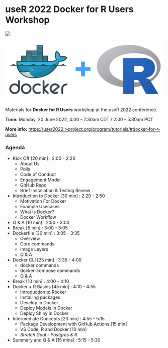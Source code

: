 # useR 2022 Docker for R Users Workshop

![](https://img.shields.io/badge/status-Complete-green)

![](.img/docker_R.001.jpeg)

Materials for **Docker for R Users** workshop at the useR 2022 conference. 

**Time:** Monday, 20 June 2022, 4:00 - 7:30am CDT / 2:00 - 5:30am PCT

**More info:** https://user2022.r-project.org/program/tutorials/#docker-for-r-users

### Agenda

* Kick Off [20 min] : 2:00 - 2:20
    * About Us
    * Polls
    * Code of Conduct
    * Engagement Model
    * GitHub Repo
    * Brief Installation & Testing Review
* Introduction to Docker [30 min] : 2:20 - 2:50 
    * Motivation For Docker
    * Example Usecases
    * What is Docker?
    * Docker Workflow
* Q & A [10 min] : 2:50 - 3:00
* Break [5 min] : 3:00 - 3:05
* Dockerfile [30 min] : 3:05 - 3:35
   * Overview
   * Core commands
   * Image Layers
   * Q & A
* Docker CLI [25 min] : 3:35 - 4:00
  * docker commands
  * docker-compose commands
  * Q & A
* Break [10 min] : 4:00 - 4:10
* Docker + R Basics [45 min] : 4:10 - 4:55
   * Introduction to Rocker
   * Installing packages
   * Develop in Docker
   * Deploy Models in Docker
   * Deploy Shiny in Docker
* Intermediate Concepts [20 min] : 4:55 - 5:15
   * Package Development with GitHub Actions [15 min]
   * VS Code, R and Docker [10 min]
   * _Stretch Goal - Postgres & R_
* Summary and Q & A [15 mins] : 5:15 - 5:30
